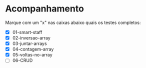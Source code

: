 # Acompanhamento

Marque com um "x" nas caixas abaixo quais os testes completos:

 - [x] 01-smart-staff
 - [x] 02-inversao-array
 - [x] 03-juntar-arrays
 - [x] 04-contagem-array
 - [x] 05-voltas-no-array
 - [ ] 06-CRUD
